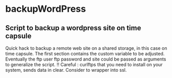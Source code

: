 # backupWordPress
## Script to backup a wordpress site on time capsule
Quick hack to backup a remote web site on a shared storage, in this case on time capsule.
The first section contains the custom variable to be adjusted.
Eventually the ftp user  ftp password and site could be passed as arguments to generalize the script.
!! Careful : curlftps that you need to install on your system, sends data in clear. Consider to wrapper into ssl.
